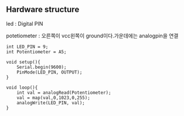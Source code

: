 ## Hardware structure
led : Digital PIN

potetiometer : 오른쪽이 vcc왼쪽이 ground이다.가운데에는 analogpin을 연결


```
int LED_PIN = 9;
int Potentiometer = A5;

void setup(){
    Serial.begin(9600);
    PinMode(LED_PIN, OUTPUT);
}

void loop(){
    int val = analogRead(Potentiometer);
    val = map(val,0,1023,0,255);
    analogWrite(LED_PIN, val);
}
```